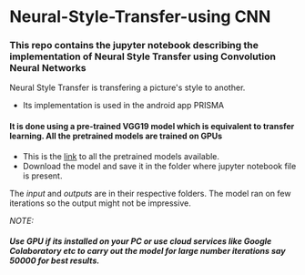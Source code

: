 # Neural-Style-Transfer-using CNN
### This repo contains the jupyter notebook describing the implementation of Neural Style Transfer using Convolution Neural Networks

Neural Style Transfer is transfering a picture's style to another. 
* Its implementation is used in the android app PRISMA

#### It is done using a pre-trained VGG19 model which is equivalent to transfer learning. All the pretrained models are trained on GPUs
* This is the [link](http://www.vlfeat.org/matconvnet/pretrained/) to all the pretrained models available.
* Download the model and save it in the folder where jupyter notebook file is present.

The *input* and *outputs* are in their respective folders. The model ran on few iterations so the output might not be impressive.

*NOTE:* 
##### Use GPU if its installed on your PC or use cloud services like Google Colaboratory etc to carry out the model for large number iterations say 50000 for best results.
